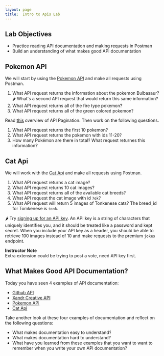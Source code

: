 ```yaml
---
layout: page
title:  Intro to Apis Lab
---
```


## Lab Objectives
* Practice reading API documentation and making requests in Postman
* Build an understanding of what makes good API documentation

## Pokemon API

We will start by using the [Pokemon API](https://pokeapi.co/) and make all requests using Postman.

1. What API request returns the information about the pokemon Bulbasaur? 🌶️ What's a second API request that would return this same information?
1. What API request returns all of the fire type pokemon?
1. What API request returns all of the green colored pokemon?

Read [this](https://developer.digitalchalk.com/document/rest-api-v5/limit-and-offset/) overview of API Pagination. Then work on the following questions.

1. What API request returns the first 10 pokemon?
1. What API request returns the pokemon with ids 11-20?
1. How many Pokémon are there in total? What request returnes this information?

## Cat Api

We will work with the [Cat Api](https://developers.thecatapi.com/) and make all requests using Postman.

1. What API request returns a cat image?
1. What API request returns 10 cat images?
1. What API request returns all of the available cat breeds?
1. What API request the cat image with id `7ok`?
1. What API request will return 5 images of Tonkenese cats? The breed_id for Tomkenese is `tonk`.

🌶️ Try [signing up for an API key](https://developers.thecatapi.com/view-account/ylX4blBYT9FaoVd6OhvR?report=FJkYOq9tW). An API key is a string of characters that uniquely identifies you, and it should be treated like a password and kept secret. When you include your API key as a header, you should be able to retrieve 100 images instead of 10 and make requests to the premium `jokes` endpoint.

<aside class="instructor-notes" markdown="1">
    <p><strong>Instructor Note</strong><br>Extra extension could be trying to post a vote, need API key first.</p>
</aside>

## What Makes Good API Documentation?

Today you have seen 4 examples of API documentation:
* [Github API](https://docs.github.com/en/rest?apiVersion=2022-11-28)
* [Xandr Creative API](https://docs.xandr.com/bundle/xandr-api/page/creative-service.html)
* [Pokemon API](https://pokeapi.co/)
* [Cat Api](https://developers.thecatapi.com/)

Take another look at these four examples of documentation and reflect on the following questions:

* What makes documentation easy to understand?
* What makes documentation hard to understand?
* What have you learned from these examples that you want to want to remember when you write your own API documentation?